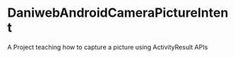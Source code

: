 # DaniwebAndroidCameraPictureIntent
A Project teaching how to capture a picture using ActivityResult APIs
